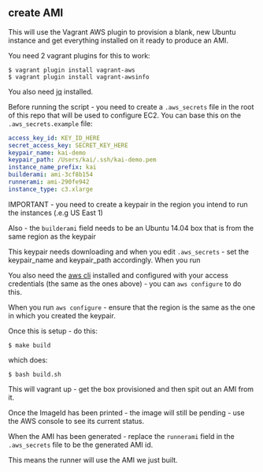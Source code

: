 ## create AMI

This will use the Vagrant AWS plugin to provision a blank, new Ubuntu instance and get everything installed on it ready to produce an AMI.

You need 2 vagrant plugins for this to work:

```
$ vagrant plugin install vagrant-aws
$ vagrant plugin install vagrant-awsinfo
```

You also need [jq](http://stedolan.github.io/jq/download/) installed.

Before running the script - you need to create a `.aws_secrets` file in the root of this repo that will be used to configure EC2.
You can base this on the `.aws_secrets.example` file:

```yaml
access_key_id: KEY_ID_HERE
secret_access_key: SECRET_KEY_HERE
keypair_name: kai-demo
keypair_path: /Users/kai/.ssh/kai-demo.pem
instance_name_prefix: kai
builderami: ami-3cf8b154
runnerami: ami-290fe942
instance_type: c3.xlarge
```

IMPORTANT - you need to create a keypair in the region you intend to run the instances (.e.g US East 1)

Also - the `builderami` field needs to be an Ubuntu 14.04 box that is from the same region as the keypair

This keypair needs downloading and when you edit `.aws_secrets` - set the keypair_name and keypair_path accordingly.  When you run 

You also need the [aws cli](http://docs.aws.amazon.com/cli/latest/userguide/installing.html) installed and configured with your access credentials (the same as the ones above) - you can `aws configure` to do this.

When you run `aws configure` - ensure that the region is the same as the one in which you created the keypair.

Once this is setup - do this:

```
$ make build
```

which does:

```
$ bash build.sh
```

This will vagrant up - get the box provisioned and then spit out an AMI from it.

Once the ImageId has been printed - the image will still be pending - use the AWS console to see its current status.

When the AMI has been generated - replace the `runnerami` field in the `.aws_secrets` file to be the generated AMI id.

This means the runner will use the AMI we just built.
